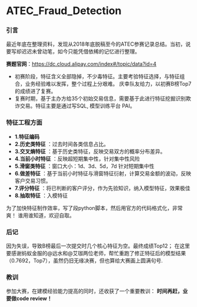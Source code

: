 # ATEC_Fraud_Detection


### 引言
最近年底在整理资料，发现从2018年底脱稿至今的ATEC参赛记录总结。当初，说要写却迟迟未曾动笔，如今只能凭借依稀的记忆进行整理。

**赛题官网**：https://dc.cloud.alipay.com/index#/topic/data?id=4

- 初赛阶段，特征含义全部隐掉，不少毒特征。主要考验特征选择，与特征组合，业务经验难以发挥，整个过程上分艰难。
            庆幸队友给力，以初赛B榜Top7的成绩进了复赛。
- 复赛时期，基于主办方给35个初始交易信息，需要基于此进行特征挖掘识别欺诈交易。特征主要是通过写SQL, 模型训练平台 PAI。


### 特征工程方面

- **1.特征编码**   
- **2.历史类特征** ：过去时间各类信息占比。
- **3.交叉熵特征** ：基于历史类特征，反映交易双方的概率分布差异。
- **4.当前小时特征** ：反映超短期集中性，针对集中性风险
- **5.滑窗类特征** ：窗口大小：1d、3d、5d，7d 针对短期集中性
- **6.做差特征** ：基于当前小时特征与滑窗特征衍射，计算交易金额的波动，反映客户交易习惯。
- **7.评分特征** ：将已判断的客户评分，作为先验知识，纳入模型特征，效果极佳
- **8.抽取特征** ：入模特征

为了加快特征制作效率，写了段python脚本，然后用官方的代码格式化，非常爽！
谁用谁知道，欢迎自取。

### 后记
因为失误，导致B榜最后一次提交时几个核心特征为空。最终成绩Top12；
在这里要感谢蚂蚁金服的@远水和@艾珈两位老师，帮忙重跑了修正特征后的模型结果（0.7692，Top7），虽然仍旧无缘决赛，但也算给大赛画上圆满句号. 

### 教训
参加大赛，在建模经验能力提高的同时，还收获了一个重要教训：
**时间再赶，业要做code review！**  
